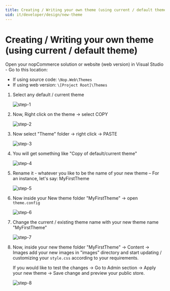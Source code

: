 ```yaml
---
title: Creating / Writing your own theme (using current / default theme)
uid: it/developer/design/new-theme
---
```


# Creating / Writing your own theme (using current / default theme)

Open your nopCommerce solution or website (web version) in Visual Studio - Go to this location:

* If using source code: `\Nop.Web\Themes`
* If using web version: `\[Project Root]\Themes`

1. Select any default / current theme
    
    ![step-1](_static/new-theme/new-theme-step-1.jpg)

2. Now, Right click on the theme → select COPY
    
    ![step-2](_static/new-theme/new-theme-step-2.jpg)

3. Now select "Theme" folder → right click → PASTE
    
    ![step-3](_static/new-theme/new-theme-step-3.jpg)

4. You will get something like "Copy of default/current theme"
    
    ![step-4](_static/new-theme/new-theme-step-4.jpg)

5. Rename it - whatever you like to be the name of your new theme – For an instance, let's say: MyFirstTheme
    
    ![step-5](_static/new-theme/new-theme-step-5.jpg)

6. Now inside your New theme folder "MyFirstTheme" → open `theme.config`
    
    ![step-6](_static/new-theme/new-theme-step-6.jpg)

7. Change the current / existing theme name with your new theme name "MyFirstTheme"
    
    ![step-7](_static/new-theme/new-theme-step-7.jpg)

8. Now, inside your new theme folder "MyFirstTheme" → Content → Images add your new images in "images” directory and start updating / customizing your `style.css` according to your requirements.
    
    If you would like to test the changes → Go to Admin section → Apply your new theme → Save change and preview your public store.
    
    ![step-8](_static/new-theme/new-theme-step-8.jpg)